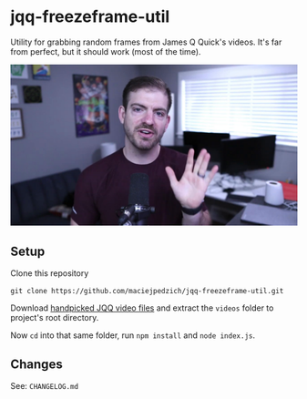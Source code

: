 # jqq-freezeframe-util

Utility for grabbing random frames from James Q Quick's videos. It's far from perfect, but it should work (most of the time).

![sample.png](sample.png)

## Setup

Clone this repository

```
git clone https://github.com/maciejpedzich/jqq-freezeframe-util.git
```

Download [handpicked JQQ video files](https://drive.google.com/file/d/1tE4PcYrSe35RjCSg2n-xpKHl-rFj-Jd3/view?usp=sharing) and extract the `videos` folder to project's root directory.

Now `cd` into that same folder, run `npm install` and `node index.js`.

## Changes

See: `CHANGELOG.md`
